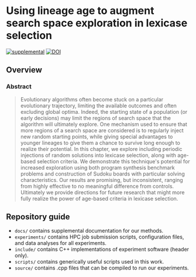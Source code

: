 # Using lineage age to augment search space exploration in lexicase selection

[![supplemental](https://img.shields.io/badge/go%20to-supplemental%20material-ff69b4)](https://lalejini.com/age-based-lex/bookdown/supp/)
[![DOI](https://zenodo.org/badge/DOI/10.5281/zenodo.12751839.svg)](https://doi.org/10.5281/zenodo.12751839)

## Overview

### Abstract

> Evolutionary algorithms often become stuck on a particular evolutionary trajectory, limiting the available outcomes and often excluding global optima.
Indeed, the starting state of a population (or early decisions) may limit the regions of search space that the algorithm will ultimately explore.
One mechanism used to ensure that more regions of a search space are considered is to regularly inject new random starting points, while giving special advantages to younger lineages to give them a chance to survive long enough to realize their potential.
In this chapter, we explore including periodic injections of random solutions into lexicase selection, along with age-based selection criteria.
We demonstrate this technique's potential for increased exploration using both program synthesis benchmark problems and construction of Sudoku boards with particular solving characteristics.
Our results are promising, but inconsistent, ranging from highly effective to no meaningful difference from controls.
Ultimately we provide directions for future research that might more fully realize the power of age-based criteria in lexicase selection.

## Repository guide

- `docs/` contains supplemental documentation for our methods.
- `experiments/` contains HPC job submission scripts, configuration files, and data analyses for all experiments.
- `include/` contains C++ implementations of experiment software (header only).
- `scripts/` contains generically useful scripts used in this work.
- `source/` contains .cpp files that can be compiled to run our experiments.

